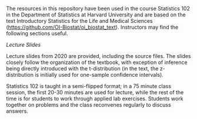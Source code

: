 The resources in this repository have been used in the course Statistics 102 in the Department of Statistics at Harvard University and are based on  the text Introductory Statistics for the Life and Medical Sciences (https://github.com/OI-Biostat/oi_biostat_text). Instructors may find the following sections useful.

*Lecture Slides*

Lecture slides from 2020 are provided, including the source files. The slides closely follow the organization of the textbook, with exception of inference being directly introduced with the t-distribution (in the text, the z-distribution is initially used for one-sample confidence intervals). 

Statistics 102 is taught in a semi-flipped format; in a 75 minute class session, the first 20-30 minutes are used for lecture, while the rest of the time is for students to work through applied lab exercises. Students work together on problems and the class reconvenes regularly to discuss answers.
